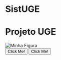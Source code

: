 # SistUGE

  <h1>Projeto UGE</h1>
<body>
<div id="swagger-ui">
 <img src="https://cdn3.vectorstock.com/i/thumb-large/98/57/s-and-u-initials-or-logo-su-monogram-vector-27939857.jpg" alt="Minha Figura">
</div>
<button onclick="alert('Hello world!')">Click Me!</button>
  <button type="button">Click Me!</button>
</body>
</html>
